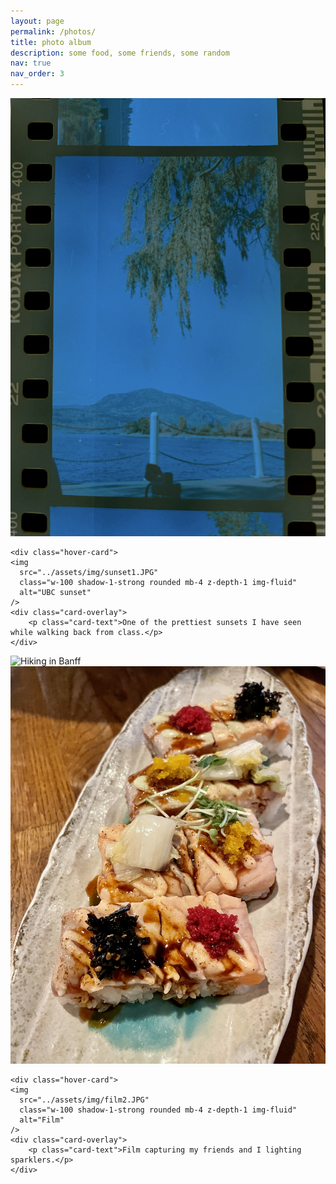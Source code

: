 ```yaml
---
layout: page
permalink: /photos/
title: photo album
description: some food, some friends, some random
nav: true
nav_order: 3
---
```

<style>
    .hover-card {
        position: relative;
        overflow: hidden;
    }
    .card-overlay {
        position: absolute;
        top: 0;
        left: 0;
        right: 0;
        bottom: 0;
        background-color: rgba(0, 0, 0, 0.5); /* Dark background */
        color: #fff; /* Text color */
        opacity: 0;
        transition: opacity 0.3s;
        display: flex;
        flex-direction: column;
        justify-content: center;
        align-items: center;
        max-height: 93%; 
    }
    .hover-card:hover .card-overlay {
        opacity: 1; /* Show the overlay on hover */
    }
    .card-text {
        color: white;
        text-align: center;
        display: flex;
        justify-content: center;
        align-items: center;
    }
</style>
<!-- Gallery -->
<div class="row">
  <div class="col-lg-4 col-md-12 mb-4 mb-lg-0">
  <div class="hover-card">
    <img
      src="../assets/img/film1.jpg"
      class="w-100 shadow-1-strong rounded mb-4 z-depth-1 img-fluid"
      alt="Film"
    />
    <div class="card-overlay">
        <p class="card-text">Playing around with digitally processing some negatives.</p>
    </div>
   </div>

    <div class="hover-card">
    <img
      src="../assets/img/sunset1.JPG"
      class="w-100 shadow-1-strong rounded mb-4 z-depth-1 img-fluid"
      alt="UBC sunset"
    />
    <div class="card-overlay">
        <p class="card-text">One of the prettiest sunsets I have seen while walking back from class.</p>
    </div>
   </div>
  </div>

  <div class="col-lg-4 mb-4 mb-lg-0">
    <div class="hover-card">
    <img
      src="../assets/img/banff.JPG"
      class="w-100 shadow-1-strong rounded mb-4"
      alt="Hiking in Banff"
    />
    <div class="card-overlay">
        <p class="card-text">Taken while hiking in Banff. Not edited!</p>
    </div>
    </div>

  </div>

  <div class="col-lg-4 mb-4 mb-lg-0">
    <div class="hover-card">
    <img
      src="../assets/img/sushi.jpg"
      class="w-100 shadow-1-strong rounded mb-4 z-depth-1 img-fluid"
      alt="Raisu"
    />
    <div class="card-overlay">
        <p class="card-text"> Aburi from Raisu in Vancouver</p>
    </div>
   </div>

    <div class="hover-card">
    <img
      src="../assets/img/film2.JPG"
      class="w-100 shadow-1-strong rounded mb-4 z-depth-1 img-fluid"
      alt="Film"
    />
    <div class="card-overlay">
        <p class="card-text">Film capturing my friends and I lighting sparklers.</p>
    </div>
   </div>
  </div>
</div>
<!-- Gallery -->
